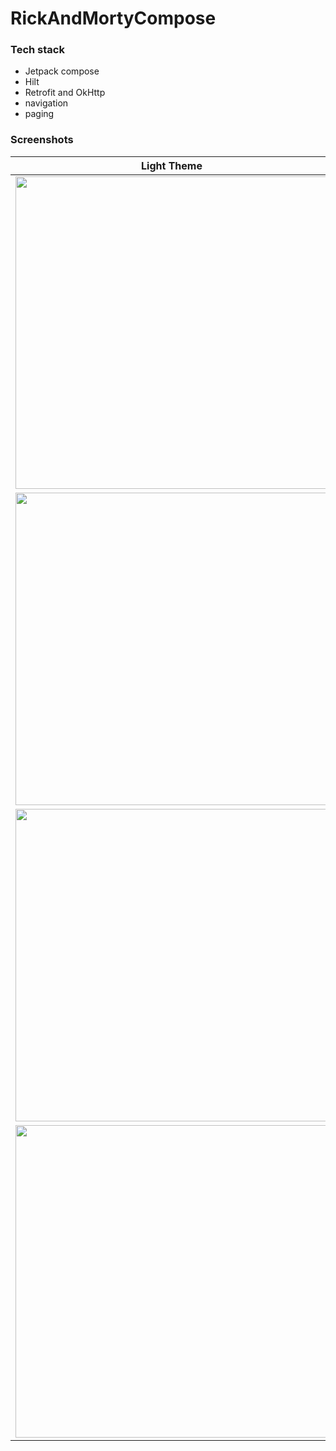 # RickAndMortyCompose


### Tech stack
* Jetpack compose
* Hilt
* Retrofit and OkHttp
* navigation
* paging

### Screenshots
| Light Theme | Dark Theme |
| ------------ | -----------|
| <img src="https://user-images.githubusercontent.com/78376240/128515069-35b23785-b1cf-49c1-b923-b691de01c46b.png" height="500"> | <img src="https://user-images.githubusercontent.com/78376240/128515030-d32e6c91-1310-4905-bda2-e129e1fd2898.png" height="500"> |
| <img src="https://user-images.githubusercontent.com/78376240/128515079-9419ebe2-2bf2-423d-8adb-148ec83f0412.png" height="500"> | <img src="https://user-images.githubusercontent.com/78376240/128515043-6a5d46ac-5056-4074-9b79-a91309d49672.png" height="500"> |
| <img src="https://user-images.githubusercontent.com/78376240/128515091-aee39ff0-e88c-4988-ae94-e22354d22bda.png" height="500"> | <img src="https://user-images.githubusercontent.com/78376240/128515048-761b94f4-a661-470b-b7f9-6609784c4de7.png" height="500"> |
| <img src="https://user-images.githubusercontent.com/78376240/128515099-9c514570-175b-4648-8792-b6e4585f089d.png" height="500"> | <img src="https://user-images.githubusercontent.com/78376240/128515056-2b2946fb-742c-41af-a3ed-0f4be9851383.png" height="500"> |

